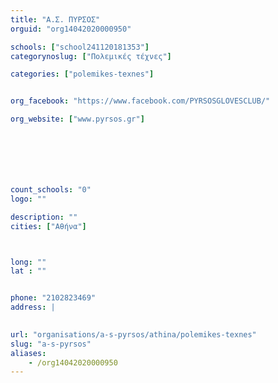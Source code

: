 ```yaml
---
title: "Α.Σ. ΠΥΡΣΟΣ"
orguid: "org14042020000950"

schools: ["school241120181353"]
categorynoslug: ["Πολεμικές τέχνες"]

categories: ["polemikes-texnes"]


org_facebook: "https://www.facebook.com/PYRSOSGLOVESCLUB/"

org_website: ["www.pyrsos.gr"]







count_schools: "0"
logo: ""

description: ""
cities: ["Αθήνα"]



long: ""
lat : ""


phone: "2102823469"
address: |
    

url: "organisations/a-s-pyrsos/athina/polemikes-texnes"
slug: "a-s-pyrsos"
aliases:
    - /org14042020000950
---
```



